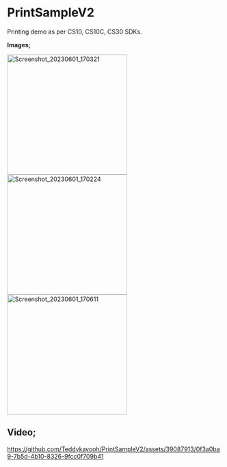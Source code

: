 # PrintSampleV2
Printing demo as per CS10, CS10C, CS30 SDKs.

**Images;**

<!-- ![Screenshot_20230601_170321](https://github.com/Teddykavooh/PrintSampleV2/assets/39087913/2adad52f-89ed-40ab-b27e-6cf19ff57ca9) -->
<img alt="Screenshot_20230601_170321" src="https://github.com/Teddykavooh/PrintSampleV2/assets/39087913/2adad52f-89ed-40ab-b27e-6cf19ff57ca9" width="280" height="auto">
<!-- ![Screenshot_20230601_170224](https://github.com/Teddykavooh/PrintSampleV2/assets/39087913/606f25ea-4d8c-41b6-a76a-2a905ce73d6c) -->
<img alt="Screenshot_20230601_170224" src="https://github.com/Teddykavooh/PrintSampleV2/assets/39087913/606f25ea-4d8c-41b6-a76a-2a905ce73d6c" width="280" height="auto">
<!-- ![Screenshot_20230601_170611](https://github.com/Teddykavooh/PrintSampleV2/assets/39087913/35e60a65-f8f5-416b-95a4-514f48aa2a05) -->
<img alt="Screenshot_20230601_170611" src="https://github.com/Teddykavooh/PrintSampleV2/assets/39087913/35e60a65-f8f5-416b-95a4-514f48aa2a05" width="280" height="auto">

## Video;



https://github.com/Teddykavooh/PrintSampleV2/assets/39087913/0f3a0ba9-7b5d-4b10-8326-9fcc0f709b41


